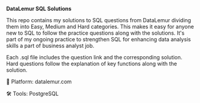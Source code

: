 **DataLemur SQL Solutions**

This repo contains my solutions to SQL questions from DataLemur dividing them into Easy, Medium and Hard categories. This makes it easy for anyone new to SQL to follow the practice questions along with the solutions.
It's part of my ongoing practice to strengthen SQL for enhancing data analysis skills a part of business analyst job.

Each .sql file includes the question link and the corresponding solution.
Hard questions follow the explanation of key functions along with the solution.

📌 Platform: datalemur.com

🛠️ Tools: PostgreSQL
